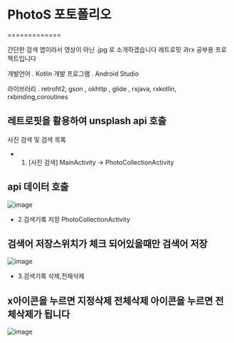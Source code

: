 # PhotoS 포토폴리오
=============
      
간단한 검색 앱이라서
영상이 아닌 .jpg 로 소개하겠습니다
레트로핏 과rx 공부용 프로젝트입니다
      
개발언어 . Kotlin
개발 프로그램 . Android Studio
     
라이브러리 . retrofit2, gson , okhttp , glide , rxjava, rxkotlin, rxbinding,coroutines
        
레트로핏을 활용하여 unsplash api 호출
-------------   


사진 검색 및 검색 목록 
    
 * 1. [사진 검색] MainActivity -> PhotoCollectionActivity    

api 데이터 호출
-------------   
   
![image](https://im2.ezgif.com/tmp/ezgif-2-2d0899ea99d9.gif)
     


     
* 2.검색기록 저장 PhotoCollectionActivity   

      
검색어 저장스위치가 체크 되어있을때만 검색어 저장
-------------         
![image](https://im2.ezgif.com/tmp/ezgif-2-58bc2f74bf22.gif)

       
* 3.검색기록 삭제,전체삭제

x아이콘을 누르면 지정삭제 
전체삭제 아이콘을 누르면 전체삭제가 됩니다
-------------          
![image](https://im2.ezgif.com/tmp/ezgif-2-9cb0b916f2b7.gif)      

